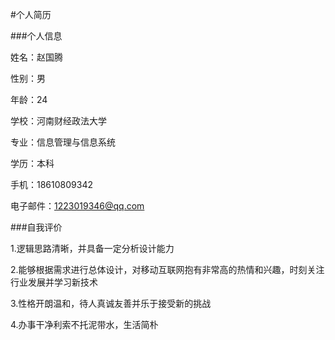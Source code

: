 
#个人简历

###个人信息

姓名：赵国腾

性别：男

年龄：24

学校：河南财经政法大学

专业：信息管理与信息系统

学历：本科

手机：18610809342

电子邮件：1223019346@qq.com

###自我评价

1.逻辑思路清晰，并具备一定分析设计能力

2.能够根据需求进行总体设计，对移动互联网抱有非常高的热情和兴趣，时刻关注行业发展并学习新技术

3.性格开朗温和，待人真诚友善并乐于接受新的挑战

4.办事干净利索不托泥带水，生活简朴







